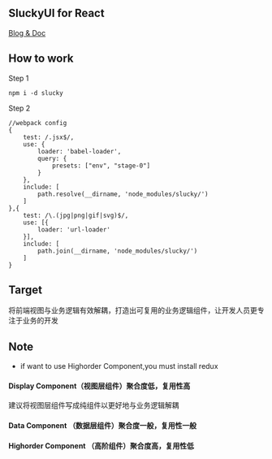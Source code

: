 ## SluckyUI for React

[Blog & Doc](http://www.brandf.cn)

## How to work
Step 1
```
npm i -d slucky
```
Step 2
```
//webpack config
{
    test: /.jsx$/,
    use: {
        loader: 'babel-loader',
        query: {
            presets: ["env", "stage-0"]
        }
    },
    include: [
        path.resolve(__dirname, 'node_modules/slucky/')
    ]
},{
    test: /\.(jpg|png|gif|svg)$/,
    use: [{
        loader: 'url-loader'
    }],
    include: [
        path.join(__dirname, 'node_modules/slucky/')
    ]
}
```

## Target
将前端视图与业务逻辑有效解耦，打造出可复用的业务逻辑组件，让开发人员更专注于业务的开发

## Note
- if want to use Highorder Component,you must install redux

#### Display Component（视图层组件）聚合度低，复用性高
建议将视图层组件写成纯组件以更好地与业务逻辑解耦

#### Data Component （数据层组件）聚合度一般，复用性一般

#### Highorder Component （高阶组件）聚合度高，复用性低
